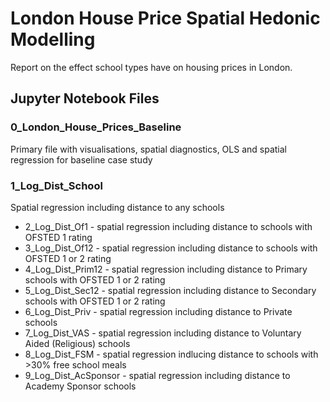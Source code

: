 # London House Price Spatial Hedonic Modelling
Report on the effect school types have on housing prices in London.


## Jupyter Notebook Files
### 0_London_House_Prices_Baseline
Primary file with visualisations, spatial diagnostics, OLS and spatial regression for baseline case study  
  
### 1_Log_Dist_School
Spatial regression including distance to any schools  
  
- 2_Log_Dist_Of1 - spatial regression including distance to schools with OFSTED 1 rating
- 3_Log_Dist_Of12 - spatial regression including distance to schools with OFSTED 1 or 2 rating
- 4_Log_Dist_Prim12 - spatial regression including distance to Primary schools with OFSTED 1 or 2 rating
- 5_Log_Dist_Sec12 - spatial regression including distance to Secondary schools with OFSTED 1 or 2 rating
- 6_Log_Dist_Priv - spatial regression including distance to Private schools
- 7_Log_Dist_VAS - spatial regression including distance to Voluntary Aided (Religious) schools
- 8_Log_Dist_FSM - spatial regression indlucing distance to schools with >30% free school meals
- 9_Log_Dist_AcSponsor - spatial regression including distance to Academy Sponsor schools




